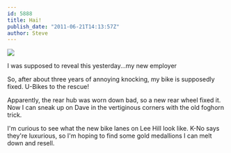 ```yaml
---
id: 5888
title: Hai!
publish_date: "2011-06-21T14:13:57Z"
author: Steve
---
```

![](http://www.flagstafffrenzy.org/wp-content/uploads/2011/06/dojo4.png)

I was supposed to reveal this yesterday...my new employer

So, after about three years of annoying knocking, my bike is supposedly fixed. U-Bikes to the rescue!

Apparently, the rear hub was worn down bad, so a new rear wheel fixed it. Now I can sneak up on Dave in the vertiginous corners with the old foghorn trick.

I'm curious to see what the new bike lanes on Lee Hill look like. K-No says they're luxurious, so I'm hoping to find some gold medallions I can melt down and resell.
